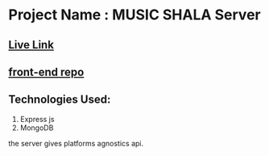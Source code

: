 # Project Name : MUSIC SHALA Server
## [Live Link](https://music-shala.web.app/)
## [front-end repo](https://github.com/masudrahman-dev/music-shala-client.git)
## Technologies Used:

1. Express js
2. MongoDB

the server gives  platforms agnostics api.
